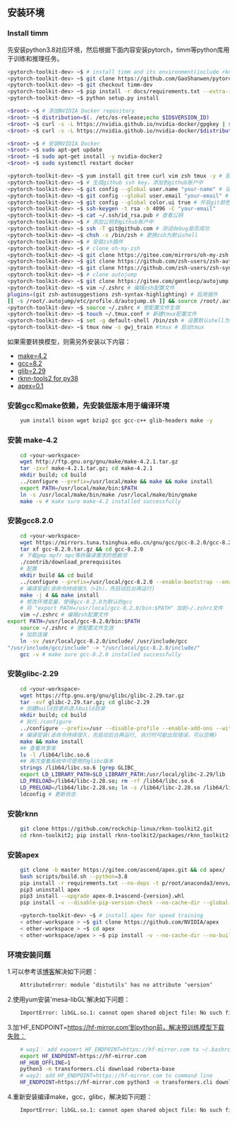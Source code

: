 ## 安装环境

### Install timm

先安装python3.8对应环境，然后根据下面内容安装pytorch，timm等python库用于训练和推理任务。

```bash
<pytorch-toolkit-dev> ~$ # install timm and its environment(include rknn-tools2)
<pytorch-toolkit-dev> ~$ git clone https://github.com/GaoShanwen/pytorch-toolkit-dev.git
<pytorch-toolkit-dev> ~$ git checkout timm-dev
<pytorch-toolkit-dev> ~$ pip install -r docs/requirements.txt --extra-index-url https://download.pytorch.org/whl/cu121
<pytorch-toolkit-dev> ~$ python setup.py install
```

```bash
<$root> ~$ # 添加NVIDIA Docker repository
<$root> ~$ distribution=$(. /etc/os-release;echo $ID$VERSION_ID)
<$root> ~$ curl -s -L https://nvidia.github.io/nvidia-docker/gpgkey | sudo apt-key add -
<$root> ~$ curl -s -L https://nvidia.github.io/nvidia-docker/$distribution/nvidia-docker.list | sudo tee /etc/apt/sources.list.d/nvidia-docker.list

<$root> ~$ # 安装NVIDIA Docker
<$root> ~$ sudo apt-get update
<$root> ~$ sudo apt-get install -y nvidia-docker2
<$root> ~$ sudo systemctl restart docker

<pytorch-toolkit-dev> ~$ yum install git tree curl vim zsh tmux -y # 安装git tree curl vim
<pytorch-toolkit-dev> ~$ # 生成github ssh key，添加到github账户中
<pytorch-toolkit-dev> ~$ git config --global user.name "your-name" # 设置用户名
<pytorch-toolkit-dev> ~$ git config --global user.email "your-email" # 设置邮箱
<pytorch-toolkit-dev> ~$ git config --global color.ui true # 开启git颜色显示
<pytorch-toolkit-dev> ~$ ssh-keygen -t rsa -b 4096 -C "your-email"
<pytorch-toolkit-dev> ~$ cat ~/.ssh/id_rsa.pub # 查看公钥
<pytorch-toolkit-dev> ~$ # 添加公钥到github账户中
<pytorch-toolkit-dev> ~$ ssh -T git@github.com # 测试debug是否成功
<pytorch-toolkit-dev> ~$ chsh -s /bin/zsh # 更换zsh为默认shell
<pytorch-toolkit-dev> ~$ # 安装zsh插件
<pytorch-toolkit-dev> ~$ # clone oh-my-zsh
<pytorch-toolkit-dev> ~$ git clone https://gitee.com/mirrors/oh-my-zsh.git ~/.oh-my-zsh
<pytorch-toolkit-dev> ~$ git clone https://github.com/zsh-users/zsh-autosuggestions ~/.oh-my-zsh/plugins/zsh-autosuggestions
<pytorch-toolkit-dev> ~$ git clone https://github.com/zsh-users/zsh-syntax-highlighting ~/.oh-my-zsh/plugins/zsh-syntax-highlighting
<pytorch-toolkit-dev> ~$ # clone autojump
<pytorch-toolkit-dev> ~$ git clone https://gitee.com/gentlecp/autojump.git; cd autojump; ./install.sh;  # 加自动跳转
<pytorch-toolkit-dev> ~$ vim ~/.zshrc # 编辑zsh配置文件
plugins=(git zsh-autosuggestions zsh-syntax-highlighting) # 启用插件
[[ -s /root/.autojump/etc/profile.d/autojump.sh ]] && source /root/.autojump/etc/profile.d/autojump.sh
<pytorch-toolkit-dev> ~$ source ~/.zshrc # 使配置文件生效
<pytorch-toolkit-dev> ~$ touch ~/.tmux.conf # 新建tmux配置文件
<pytorch-toolkit-dev> ~$ set -g default-shell /bin/zsh # 设置默认shell为zsh
<pytorch-toolkit-dev> ~$ tmux new -s gwj_train #tmux # 启动tmux
```

如果需要转换模型，则需另外安装以下内容：

+ [make=4.2](https://github.com/GaoShanwen/pytorch-toolkit-dev/blob/timm-dev/docs/environment.md#安装-make-42)
+ [gcc=8.2](https://github.com/GaoShanwen/pytorch-toolkit-dev/blob/timm-dev/docs/environment.md#安装gcc820)
+ [glib=2.29](https://github.com/GaoShanwen/pytorch-toolkit-dev/blob/timm-dev/docs/environment.md#安装glibc-229)
+ [rknn-tools2 for py38](https://github.com/GaoShanwen/pytorch-toolkit-dev/blob/timm-dev/docs/environment.md#安装rknn)
+ [apex=0.1](https://github.com/GaoShanwen/pytorch-toolkit-dev/blob/timm-dev/docs/environment.md#apex安装)

### 安装gcc和make依赖，先安装低版本用于编译环境

```bash
    yum install bison wget bzip2 gcc gcc-c++ glib-headers make -y
```

### 安装 make-4.2

```bash
    cd <your-workspace>
    wget http://ftp.gnu.org/gnu/make/make-4.2.1.tar.gz
    tar -zxvf make-4.2.1.tar.gz; cd make-4.2.1
    mkdir build; cd build
    ../configure --prefix=/usr/local/make && make && make install
    export PATH=/usr/local/make/bin:$PATH
    ln -s /usr/local/make/bin/make /usr/local/make/bin/gmake
    make -v # make sure make-4.2 installed successfully
```

### 安装gcc8.2.0

```bash
    cd <your-workspace>
    wget https://mirrors.tuna.tsinghua.edu.cn/gnu/gcc/gcc-8.2.0/gcc-8.2.0.tar.gz
    tar xf gcc-8.2.0.tar.gz && cd gcc-8.2.0
    # 下载gmp mpfr mpc等供编译需求的依赖项
    ./contrib/download_prerequisites
    # 配置
    mkdir build && cd build
    ../configure --prefix=/usr/local/gcc-8.2.0 --enable-bootstrap --enable-checking=release --enable-languages=c,c++ --disable-multilib
    # 编译安装(该命令持续很久（>1h），先启动后台再运行)
    make -j 4 && make install 
    # 修改环境变量，使得gcc-8.2.0为默认的gcc
    # 将 "export PATH=/usr/local/gcc-8.2.0/bin:$PATH" 加到~/.zshrc文件
    vim ~/.zshrc # 编辑zsh配置文件
export PATH=/usr/local/gcc-8.2.0/bin:$PATH
    source ~/.zshrc # 使配置文件生效
    # 加软连接
    ln -sv /usr/local/gcc-8.2.0/include/ /usr/include/gcc
"/usr/include/gcc/include" -> "/usr/local/gcc-8.2.0/include/"
    gcc -v # make sure gcc-8.2.0 installed successfully
```

### 安装glibc-2.29

```bash
    cd <your-workspace>
    wget https://ftp.gnu.org/gnu/glibc/glibc-2.29.tar.gz
    tar -xvf glibc-2.29.tar.gz; cd glibc-2.29
    # 创建build目录并进入build目录
    mkdir build; cd build
    # 执行./configure
    ../configure --prefix=/usr --disable-profile --enable-add-ons --with-headers=/usr/include --with-binutils=/usr/bin
    # 编译安装(该命令持续很久，先启动后台再运行, 执行时可能出现错误，可以忽略)
    make && make install
    ## 查看共享库
    ls -l /lib64/libc.so.6
    ## 再次查看系统中可使用的glibc版本
    strings /lib64/libc.so.6 |grep GLIBC_
    export LD_LIBRARY_PATH=$LD_LIBRARY_PATH:/usr/local/glibc-2.29/lib
    LD_PRELOAD=/lib64/libc-2.28.so; rm -rf /lib64/libc.so.6
    LD_PRELOAD=/lib64/libc-2.28.so; ln -s /lib64/libc-2.28.so /lib64/libc.so.6
    ldconfig # 更新状态
```

### 安装rknn

```bash
    git clone https://github.com/rockchip-linux/rknn-toolkit2.git
    cd rknn-toolkit2; pip install rknn-toolkit2/packages/rknn_toolkit2-*-cp38-cp38-linux_x86_64.whl --no-deps
```

### 安装apex

```bash
    git clone -b master https://gitee.com/ascend/apex.git && cd apex/
    bash scripts/build.sh --python=3.8
    pip install -r requirements.txt --no-deps -t p/root/anaconda3/envs/py38/lib/python3.8/site-packages
    pip3 uninstall apex
    pip3 install --upgrade apex-0.1+ascend-{version}.whl
    pip install -v --disable-pip-version-check --no-cache-dir --global-option="--cpp_ext" --global-option="--cuda_ext" ./

    <pytorch-toolkit-dev> ~$ # install apex for speed training
    < other-workspace > ~$ git clone https://github.com/NVIDIA/apex
    < other-workspace > ~$ cd apex
    < other-workspace/apex > ~$ pip install -v --no-cache-dir --no-build-isolation --global-option="--cpp_ext" --global-option="--cuda_ext" --global-option="--deprecated_fused_adam" --global-option="--xentropy" --global-option="--fast_multihead_attn" ./
```

### 环境安装问题

1.可以参考该[博客](https://blog.csdn.net/qq_42076902/article/details/129261266)解决如下问题：

```bash
    AttributeError: module ‘distutils‘ has no attribute ‘version‘
```

2.使用yum安装'mesa-libGL'解决如下问题：

```bash
    ImportError: libGL.so.1: cannot open shared object file: No such file or directory
```

3.加‘HF_ENDPOINT=https://hf-mirror.com’到python前，解决预训练模型下载失败：

```bash
    # way1： add expoert HF_ENDPOINT=https://hf-mirror.com to ~/.bashrc
    export HF_ENDPOINT=https://hf-mirror.com
    HF_HUB_OFFLINE=1
    python3 -m transformers.cli download roberta-base
    # way2: add HF_ENDPOINT=https://hf-mirror.com to command line
    HF_ENDPOINT=https://hf-mirror.com python3 -m transformers.cli download roberta-base
```

4.重新安装编译make，gcc，glibc，解决如下问题：

```bash
    ImportError: libGL.so.1: cannot open shared object file: No such file or directory
```